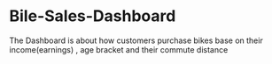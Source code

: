# Bile-Sales-Dashboard
The Dashboard is about how customers purchase bikes base on their income(earnings) , age bracket and their commute distance
